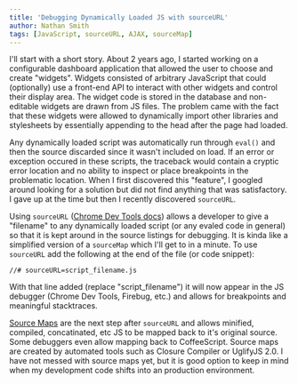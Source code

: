 ```yaml
---
title: 'Debugging Dynamically Loaded JS with sourceURL'
author: Nathan Smith
tags: [JavaScript, sourceURL, AJAX, sourceMap]
---
```


I'll start with a short story.  About 2 years ago, I started working on a configurable dashboard application that allowed the user to choose and create "widgets".  Widgets consisted of arbitrary JavaScript that could (optionally) use a front-end API to interact with other widgets and control their display area.  The widget code is stored in the database and non-editable widgets are drawn from JS files.  The problem came with the fact that these widgets were allowed to dynamically import other libraries and stylesheets by essentially appending to the head after the page had loaded.

Any dynamically loaded script was automatically run through ``eval()`` and then the source discarded since it wasn't included on load.  If an error or exception occured in these scripts, the traceback would contain a cryptic error location and no ability to inspect or place breakpoints in the problematic location.  When I first discovered this "feature", I googled around looking for a solution but did not find anything that was satisfactory.  I gave up at the time but then I recently discovered ``sourceURL``.

Using ``sourceURL`` ([Chrome Dev Tools docs](https://developers.google.com/chrome-developer-tools/docs/javascript-debugging#breakpoints-dynamic-javascript)) allows a developer to give a "filename" to any dynamically loaded script (or any evaled code in general) so that it is kept around in the source listings for debugging.  It is kinda like a simplified version of a ``sourceMap`` which I'll get to in a minute.  To use ``sourceURL`` add the following at the end of the file (or code snippet):

~~~~ {.javascript}
//# sourceURL=script_filename.js
~~~~

With that line added (replace "script_filename") it will now appear in the JS debugger (Chrome Dev Tools, Firebug, etc.) and allows for breakpoints and meaningful stacktraces.

[Source Maps](https://developers.google.com/chrome-developer-tools/docs/javascript-debugging#source-maps) are the next step after ``sourceURL`` and allows minified, compiled, concatinated, etc JS to be mapped back to it's original source.  Some debuggers even allow mapping back to CoffeeScript.  Source maps are created by automated tools such as Closure Compiler or UglifyJS 2.0.  I have not messed with source maps yet, but it is good option to keep in mind when my development code shifts into an production environment.












